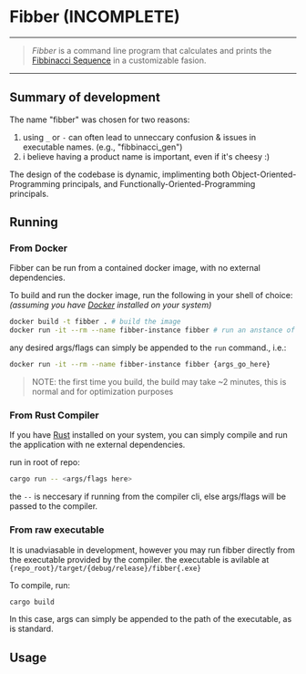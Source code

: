 # Fibber (INCOMPLETE)

---
> _Fibber_ is a command line program that calculates and prints the [Fibbinacci Sequence](https://en.wikipedia.org/wiki/Fibonacci_sequence) in a customizable fasion.
---

## Summary of development

The name "fibber" was chosen for two reasons:

1) using `_` or `-` can often lead to unneccary confusion & issues in executable names. (e.g., "fibbinacci_gen")
2) i believe having a product name is important, even if it's cheesy :)

The design of the codebase is dynamic, implimenting both Object-Oriented-Programming principals, and
Functionally-Oriented-Programming principals.

## Running

### From Docker

Fibber can be run from a contained docker image, with no external dependencies.

To build and run the docker image, run the following in your shell of choice:
_(assuming you have [Docker](https://docs.docker.com/get-docker/) installed on your system)_

```bash
docker build -t fibber . # build the image
docker run -it --rm --name fibber-instance fibber # run an anstance of the image
```

any desired args/flags can simply be appended to the `run` command., i.e.:

```bash
docker run -it --rm --name fibber-instance fibber {args_go_here}
```

> NOTE: the first time you build, the build may take ~2 minutes, this is normal and for optimization purposes

### From Rust Compiler

If you have [Rust](https://doc.rust-lang.org/cargo/getting-started/installation.html) installed on your system,
you can simply compile and run the application with ne external dependencies.

run in root of repo:

```bash
cargo run -- <args/flags here>
```

the `--` is neccesary if running from the compiler cli, else args/flags will be passed to the compiler.

### From raw executable

It is unadviasable in development, however you may run fibber directly from the executable provided by the compiler.
the executable is avilable at `{repo_root}/target/{debug/release}/fibber{.exe}`

To compile, run:

```bash
cargo build
```

In this case, args can simply be appended to the path of the executable, as is standard.

## Usage

<!-- TODO -->
